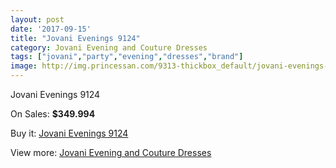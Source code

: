 ```yaml
---
layout: post
date: '2017-09-15'
title: "Jovani Evenings 9124"
category: Jovani Evening and Couture Dresses
tags: ["jovani","party","evening","dresses","brand"]
image: http://img.princessan.com/9313-thickbox_default/jovani-evenings-9124.jpg
---
```

Jovani Evenings 9124

On Sales: **$349.994**
<a href="https://www.princessan.com/en/jovani-evening-and-couture-dresses/4083-jovani-evenings-9124.html"><amp-img layout="responsive" width="600" height="600" src="//img.princessan.com/9313-thickbox_default/jovani-evenings-9124.jpg" alt="Jovani Evenings 9124 0" /></a>
<a href="https://www.princessan.com/en/jovani-evening-and-couture-dresses/4083-jovani-evenings-9124.html"><amp-img layout="responsive" width="600" height="600" src="//img.princessan.com/9314-thickbox_default/jovani-evenings-9124.jpg" alt="Jovani Evenings 9124 1" /></a>

Buy it: [Jovani Evenings 9124](https://www.princessan.com/en/jovani-evening-and-couture-dresses/4083-jovani-evenings-9124.html "Jovani Evenings 9124")

View more: [Jovani Evening and Couture Dresses](https://www.princessan.com/en/27-jovani-evening-and-couture-dresses "Jovani Evening and Couture Dresses")